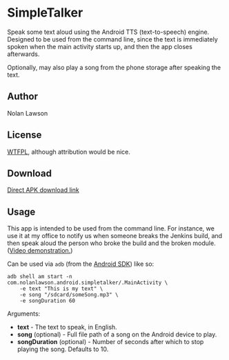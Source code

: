 SimpleTalker
=========

Speak some text aloud using the Android TTS (text-to-speech) engine.  Designed to be used from the command line, since the text is immediately
spoken when the main activity starts up, and then the app closes afterwards.

Optionally, may also play a song from the phone storage after speaking the text.

Author
-------
Nolan Lawson

License
--------
[WTFPL][1], although attribution would be nice.

Download
--------

[Direct APK download link][3]

Usage
---------
This app is intended to be used from the command line.  For instance, we use it at my office to notify us when someone breaks the Jenkins build, and then speak aloud the person who broke the build and the broken module. ([Video demonstration.][2])

Can be used via ```adb``` (from the [Android SDK][4]) like so:

```
adb shell am start -n com.nolanlawson.android.simpletalker/.MainActivity \
    -e text "This is my text" \
    -e song "/sdcard/someSong.mp3" \
    -e songDuration 60
```

Arguments:

* **text** - The text to speak, in English.
* **song** (optional) - Full file path of a song on the Android device to play.
* **songDuration** (optional) - Number of seconds after which to stop playing the song.  Defaults to 10.

[1]: http://sam.zoy.org/wtfpl/
[2]: http://www.youtube.com/watch?v=xc4bI5aBwf4&feature=share&list=PLwCo1rtJj6B9T1MbJKUJ16d0xB6E6o2hE
[3]: http://nolanlawson.s3.amazonaws.com/dist/com.nolanlawson.android.simpletalker/release/1.0/Simple-Talker.apk
[4]: http://developer.android.com/sdk/index.html
